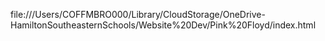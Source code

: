 file:///Users/COFFMBRO000/Library/CloudStorage/OneDrive-HamiltonSoutheasternSchools/Website%20Dev/Pink%20Floyd/index.html
